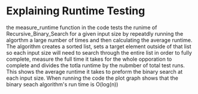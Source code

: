 # Explaining Runtime Testing
 the measure_runtime function in the code tests the runime of Recursive_Binary_Search for a given input size by repeatdly running the algorthm a large number of times and then calculating the average runtime. The algorithm creates a sorted list, sets a target element outside of that list so each input size will need to search through the entire list in order to fully complete, measure the full time it takes for the whole opporation to complete and divides the totla runtime by the nubmber of total test runs. This shows the average runtime it takes to preform the binary search at each input size. When running the code the plot graph shows that the binary seach algorithm's run time is O(log(n))
